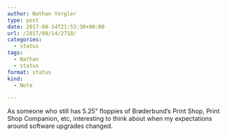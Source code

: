```yaml
---
author: Nathan Yergler
type: post
date: 2017-08-14T21:53:30+00:00
url: /2017/08/14/2718/
categories:
  - status
tags:
  - Nathan
  - status
format: status
kind:
  - Note

---
```

As someone who still has 5.25” floppies of Brøderbund’s Print Shop, Print Shop Companion, etc, interesting to think about when my expectations around software upgrades changed.